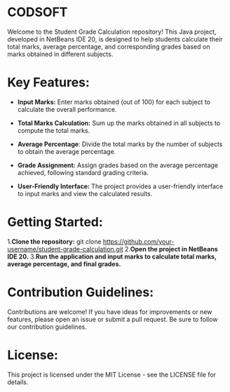 # CODSOFT
  Welcome to the Student Grade Calculation repository! This Java project, developed in NetBeans IDE 20, is designed to help students calculate their total marks, average percentage, and corresponding grades based on marks obtained in different subjects.

# Key Features:

  * **Input Marks:** Enter marks obtained (out of 100) for each subject to calculate the overall performance.

  * **Total Marks Calculation:** Sum up the marks obtained in all subjects to compute the total marks.

  * **Average Percentage**: Divide the total marks by the number of subjects to obtain the average percentage.

  * **Grade Assignment:** Assign grades based on the average percentage achieved, following standard grading criteria.

  * **User-Friendly Interface:** The project provides a user-friendly interface to input marks and view the calculated results.

# Getting Started:

  1.**Clone the repository:**
        git clone https://github.com/your-username/student-grade-calculation.git
  2.**Open the project in NetBeans IDE 20.**
  3.**Run the application and input marks to calculate total marks, average percentage, and final grades.**

# Contribution Guidelines:
  Contributions are welcome! If you have ideas for improvements or new features, please open an issue or submit a pull request. Be sure to follow our contribution guidelines.

# License:
This project is licensed under the MIT License - see the LICENSE file for details.
